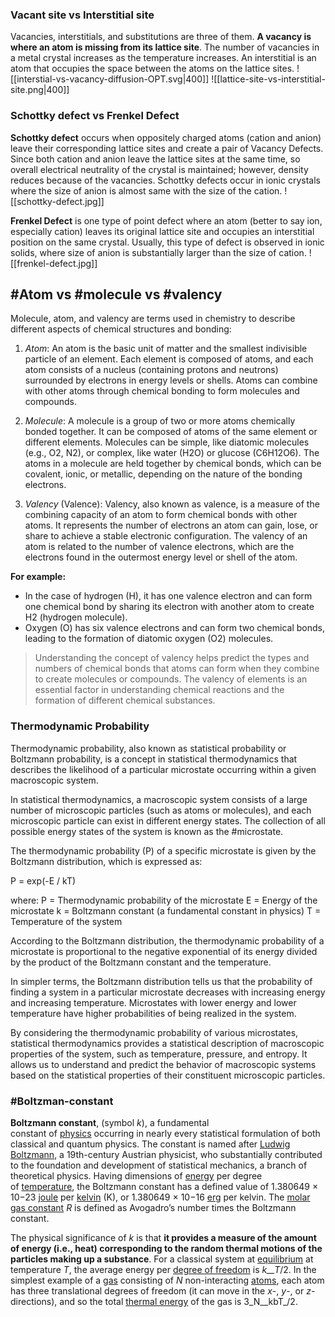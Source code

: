 


### Vacant site vs Interstitial site 
 Vacancies, interstitials, and substitutions are three of them. **A vacancy is where an atom is missing from its lattice site**. The number of vacancies in a metal crystal increases as the temperature increases. An interstitial is an atom that occupies the space between the atoms on the lattice sites.
 ![[interstial-vs-vacancy-diffusion-OPT.svg|400]]
 ![[lattice-site-vs-interstitial-site.png|400]]

### Schottky defect vs Frenkel Defect

 **Schottky defect** occurs when oppositely charged atoms (cation and anion) leave their corresponding lattice sites and create a pair of Vacancy Defects. Since both cation and anion leave the lattice sites at the same time, so overall electrical neutrality of the crystal is maintained; however, density reduces because of the vacancies. Schottky defects occur in ionic crystals where the size of anion is almost same with the size of the cation.
![[schottky-defect.jpg]]

 **Frenkel Defect** is one type of point defect where an atom (better to say ion, especially cation) leaves its original lattice site and occupies an interstitial position on the same crystal. Usually, this type of defect is observed in ionic solids, where size of anion is substantially larger than the size of cation.
![[frenkel-defect.jpg]]


## #Atom vs #molecule vs #valency

Molecule, atom, and valency are terms used in chemistry to describe different aspects of chemical structures and bonding:

1. *Atom*: An atom is the basic unit of matter and the smallest indivisible particle of an element. Each element is composed of atoms, and each atom consists of a nucleus (containing protons and neutrons) surrounded by electrons in energy levels or shells. Atoms can combine with other atoms through chemical bonding to form molecules and compounds.
    
2. *Molecule*: A molecule is a group of two or more atoms chemically bonded together. It can be composed of atoms of the same element or different elements. Molecules can be simple, like diatomic molecules (e.g., O2, N2), or complex, like water (H2O) or glucose (C6H12O6). The atoms in a molecule are held together by chemical bonds, which can be covalent, ionic, or metallic, depending on the nature of the bonding electrons.
    
3. *Valency* (Valence): Valency, also known as valence, is a measure of the combining capacity of an atom to form chemical bonds with other atoms. It represents the number of electrons an atom can gain, lose, or share to achieve a stable electronic configuration. The valency of an atom is related to the number of valence electrons, which are the electrons found in the outermost energy level or shell of the atom.
    

**For example:**

- In the case of hydrogen (H), it has one valence electron and can form one chemical bond by sharing its electron with another atom to create H2 (hydrogen molecule).
- Oxygen (O) has six valence electrons and can form two chemical bonds, leading to the formation of diatomic oxygen (O2) molecules.

> Understanding the concept of valency helps predict the types and numbers of chemical bonds that atoms can form when they combine to create molecules or compounds. The valency of elements is an essential factor in understanding chemical reactions and the formation of different chemical substances.


### Thermodynamic Probability
Thermodynamic probability, also known as statistical probability or Boltzmann probability, is a concept in statistical thermodynamics that describes the likelihood of a particular microstate occurring within a given macroscopic system.

In statistical thermodynamics, a macroscopic system consists of a large number of microscopic particles (such as atoms or molecules), and each microscopic particle can exist in different energy states. The collection of all possible energy states of the system is known as the #microstate.

The thermodynamic probability (P) of a specific microstate is given by the Boltzmann distribution, which is expressed as:

P = exp(-E / kT)

where: P = Thermodynamic probability of the microstate E = Energy of the microstate k = Boltzmann constant (a fundamental constant in physics) T = Temperature of the system

According to the Boltzmann distribution, the thermodynamic probability of a microstate is proportional to the negative exponential of its energy divided by the product of the Boltzmann constant and the temperature.

In simpler terms, the Boltzmann distribution tells us that the probability of finding a system in a particular microstate decreases with increasing energy and increasing temperature. Microstates with lower energy and lower temperature have higher probabilities of being realized in the system.

By considering the thermodynamic probability of various microstates, statistical thermodynamics provides a statistical description of macroscopic properties of the system, such as temperature, pressure, and entropy. It allows us to understand and predict the behavior of macroscopic systems based on the statistical properties of their constituent microscopic particles.

### #Boltzman-constant

**Boltzmann constant**, (symbol _k_), a fundamental constant of [physics](https://www.britannica.com/science/physics-science) occurring in nearly every statistical formulation of both classical and quantum physics. The constant is named after [Ludwig Boltzmann](https://www.britannica.com/biography/Ludwig-Boltzmann), a 19th-century Austrian physicist, who substantially contributed to the foundation and development of statistical mechanics, a branch of theoretical physics. Having dimensions of [energy](https://www.britannica.com/science/energy) per degree of [temperature](https://www.britannica.com/science/temperature), the Boltzmann constant has a defined value of 1.380649 × 10−23 [joule](https://www.britannica.com/science/joule) per [kelvin](https://www.britannica.com/science/kelvin) (K), or 1.380649 × 10−16 [erg](https://www.britannica.com/science/erg-measurement) per kelvin. The [molar gas constant](https://www.britannica.com/science/universal-gas-constant) _R_ is defined as Avogadro’s number times the Boltzmann constant.

The physical significance of _k_ is that **it provides a measure of the amount of energy (i.e., heat) corresponding to the random thermal motions of the particles making up a substance**. For a classical system at [equilibrium](https://www.merriam-webster.com/dictionary/equilibrium) at temperature _T_, the average energy per [degree of freedom](https://www.britannica.com/science/degree-of-freedom-mathematics-and-statistics) is _k__T_/2. In the simplest example of a [gas](https://www.britannica.com/science/gas-state-of-matter) consisting of _N_ non-interacting [atoms](https://www.britannica.com/science/atom), each atom has three translational degrees of freedom (it can move in the _x_-, _y_-, or _z_-directions), and so the total [thermal energy](https://www.britannica.com/science/thermal-energy) of the gas is 3_N__kbT_/2.
